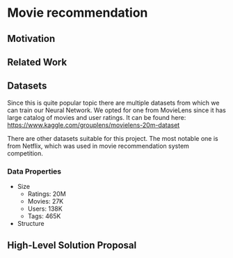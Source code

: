 # Movie recommendation

## Motivation

## Related Work

## Datasets

Since this is quite popular topic there are multiple datasets from which we can train our Neural Network. We opted for one from MovieLens since it has large catalog of movies and user ratings.
It can be found here: https://www.kaggle.com/grouplens/movielens-20m-dataset

There are other datasets suitable for this project. The most notable one is from Netflix, which was used in movie recommendation system competition.

### Data Properties
* Size
  * Ratings: 20M
  * Movies: 27K
  * Users: 138K
  * Tags: 465K
* Structure

## High-Level Solution Proposal
